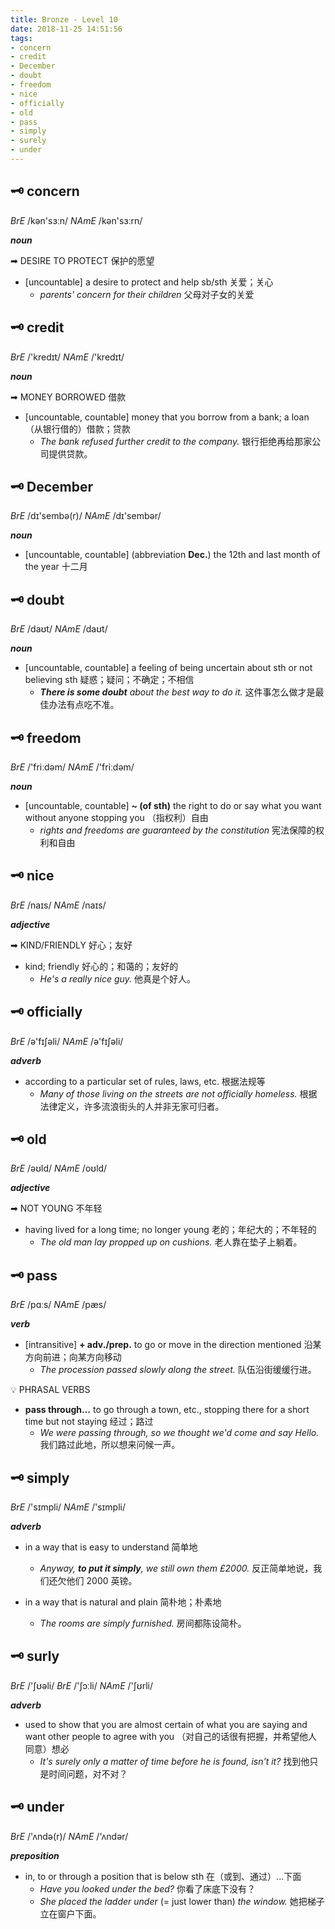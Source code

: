 ```yaml
---
title: Bronze - Level 10
date: 2018-11-25 14:51:56
tags:
- concern
- credit
- December
- doubt
- freedom
- nice
- officially
- old
- pass
- simply
- surely
- under
---
```


## 🗝 concern

_BrE_ /kən'sɜːn/
_NAmE_ /kən'sɜːrn/

_**noun**_

➡ DESIRE TO PROTECT 保护的愿望

- [uncountable] a desire to protect and help sb/sth 关爱；关心
  - _parents' concern for their children_
    父母对子女的关爱

## 🗝 credit

_BrE_ /'kredɪt/
_NAmE_ /'kredɪt/

_**noun**_

➡ MONEY BORROWED 借款

- [uncountable, countable] money that you borrow from a bank; a loan （从银行借的）借款；贷款
  - _The bank refused further credit to the company._
    银行拒绝再给那家公司提供贷款。

## 🗝 December

_BrE_ /dɪ'sembə(r)/
_NAmE_ /dɪ'sembər/

_**noun**_

- [uncountable, countable] \(abbreviation **Dec.**) the 12th and last month of the year 十二月

## 🗝 doubt

_BrE_ /daʊt/
_NAmE_ /daʊt/

_**noun**_

- [uncountable, countable] a feeling of being uncertain about sth or not believing sth 疑惑；疑问；不确定；不相信
  - _**There is some doubt** about the best way to do it._
    这件事怎么做才是最佳办法有点吃不准。

## 🗝 freedom

_BrE_ /'friːdəm/
_NAmE_ /'friːdəm/

_**noun**_

- [uncountable, countable] **~ (of sth)** the right to do or say what you want without anyone stopping you （指权利）自由
  - _rights and freedoms are guaranteed by the constitution_
    宪法保障的权利和自由

## 🗝 nice

_BrE_ /naɪs/
_NAmE_ /naɪs/

_**adjective**_

➡ KIND/FRIENDLY 好心；友好

- kind; friendly 好心的；和蔼的；友好的
  - _He's a really nice guy._
    他真是个好人。

## 🗝 officially

_BrE_ /ə'fɪʃəli/
_NAmE_ /ə'fɪʃəli/

_**adverb**_

- according to a particular set of rules, laws, etc. 根据法规等
  - _Many of those living on the streets are not officially homeless._
    根据法律定义，许多流浪街头的人并非无家可归者。

## 🗝 old

_BrE_ /əʊld/
_NAmE_ /oʊld/

_**adjective**_

➡ NOT YOUNG 不年轻

- having lived for a long time; no longer young 老的；年纪大的；不年轻的
  - _The old man lay propped up on cushions._
    老人靠在垫子上躺着。

## 🗝 pass

_BrE_ /pɑːs/
_NAmE_ /pæs/

_**verb**_

- [intransitive] **+ adv./prep.** to go or move in the direction mentioned 沿某方向前进；向某方向移动
  - _The procession passed slowly along the street._
    队伍沿街缓缓行进。

💡 PHRASAL VERBS

- **pass through...**
  to go through a town, etc., stopping there for a short time but not staying 经过；路过
  - _We were passing through, so we thought we'd come and say Hello._
    我们路过此地，所以想来问候一声。

## 🗝 simply

_BrE_ /'sɪmpli/
_NAmE_ /'sɪmpli/

_**adverb**_

- in a way that is easy to understand 简单地
  - _Anyway, **to put it simply**, we still own them £2000._
    反正简单地说，我们还欠他们 2000 英镑。

- in a way that is natural and plain 简朴地；朴素地
  - _The rooms are simply furnished._
    房间都陈设简朴。

## 🗝 surly

_BrE_ /'ʃʊəli/
_BrE_ /'ʃɔːli/
_NAmE_ /'ʃʊrli/

_**adverb**_

- used to show that you are almost certain of what you are saying and want other people to agree with you （对自己的话很有把握，并希望他人同意）想必
  - _It's surely only a matter of time before he is found, isn't it?_
    找到他只是时间问题，对不对？

## 🗝 under

_BrE_ /'ʌndə(r)/
_NAmE_ /'ʌndər/

_**preposition**_

- in, to or through a position that is below sth 在（或到、通过）...下面
  - _Have you looked under the bed?_
    你看了床底下没有？
  - _She placed the ladder under_ (= just lower than) _the window._
   她把梯子立在窗户下面。